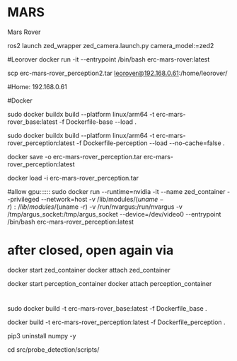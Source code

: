 # MARS
Mars Rover

ros2 launch zed_wrapper zed_camera.launch.py camera_model:=zed2

#Leorover
docker run -it --entrypoint /bin/bash erc-mars-rover:latest

scp erc-mars-rover_perception2.tar leorover@192.168.0.61:/home/leorover/


#Home: 192.168.0.61




#Docker


sudo docker buildx build --platform linux/arm64 -t erc-mars-rover_base:latest -f Dockerfile-base --load .


sudo docker buildx build --platform linux/arm64 -t erc-mars-rover_perception:latest -f Dockerfile-perception --load --no-cache=false .

docker save -o erc-mars-rover_perception.tar erc-mars-rover_perception:latest


docker load -i erc-mars-rover_perception.tar

#allow gpu::::::
sudo docker run --runtime=nvidia -it     --name zed_container     --privileged     --network=host     -v /lib/modules/$(uname -r):/lib/modules/$(uname -r)     -v /run/nvargus:/run/nvargus     -v /tmp/argus_socket:/tmp/argus_socket     --device=/dev/video0     --entrypoint /bin/bash erc-mars-rover_perception:latest

# after closed, open again via
docker start zed_container
docker attach zed_container

docker start perception_container
docker attach perception_container

#
sudo docker build -t erc-mars-rover_base:latest -f Dockerfile_base .

docker build -t erc-mars-rover_perception:latest -f Dockerfile_perception .

pip3 uninstall numpy -y

cd src/probe_detection/scripts/